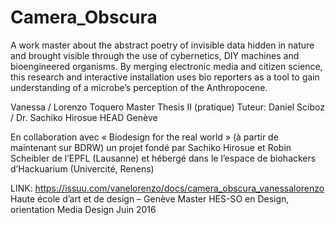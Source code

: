 # Camera_Obscura
A work master about the abstract poetry of invisible data hidden in nature and brought visible through the use of cybernetics, DIY machines and bioengineered organisms.  By merging electronic media and citizen science, this research and interactive installation uses bio reporters as a tool to gain understanding of a microbe’s perception of the Anthropocene.

Vanessa / Lorenzo Toquero
Master Thesis II (pratique)
Tuteur: Daniel Sciboz / Dr. Sachiko Hirosue
HEAD Genève

En collaboration avec « Biodesign for the real world » (à partir de maintenant sur BDRW) un projet fondé par Sachiko Hirosue et Robin Scheibler de l’EPFL (Lausanne) et hébergé dans le l’espace de biohackers d’Hackuarium (Univercité, Renens)
 
LINK: https://issuu.com/vanelorenzo/docs/camera_obscura_vanessalorenzo
Haute école d’art et de design – Genève
Master HES-SO en Design, orientation Media Design
Juin 2016

